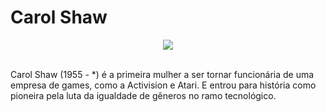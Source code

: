 # Carol Shaw

<center>
<img src="https://introducao-a-python-pyladies-brasil.netlify.app/assets/carol_shaw.jpg" style="max-width:300px;">
</center>
<br>

Carol Shaw (1955 - *) é a primeira mulher a ser tornar funcionária
de uma empresa de games, como a Activision e Atari. E entrou para história como pioneira pela luta da igualdade de gêneros no ramo tecnológico.